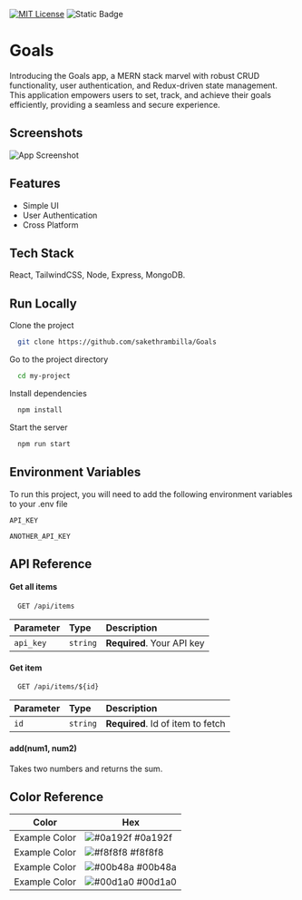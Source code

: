 
[![MIT License](https://img.shields.io/badge/License-MIT-green.svg)](https://choosealicense.com/licenses/mit/)  ![Static Badge](https://img.shields.io/badge/contribuors-2-blue)


# Goals

Introducing the Goals app, a MERN stack marvel with robust CRUD functionality, user authentication, and Redux-driven state management. This application empowers users to set, track, and achieve their goals efficiently, providing a seamless and secure experience.

## Screenshots

![App Screenshot](https://via.placeholder.com/468x300?text=App+Screenshot+Here)

## Features

- Simple UI
- User Authentication
- Cross Platform

## Tech Stack

React, TailwindCSS, Node, Express, MongoDB.


## Run Locally

Clone the project

```bash
  git clone https://github.com/sakethrambilla/Goals
```

Go to the project directory

```bash
  cd my-project
```

Install dependencies

```bash
  npm install
```

Start the server

```bash
  npm run start
```


## Environment Variables

To run this project, you will need to add the following environment variables to your .env file

`API_KEY`

`ANOTHER_API_KEY`



## API Reference

#### Get all items

```
  GET /api/items
```

| Parameter | Type     | Description                |
| :-------- | :------- | :------------------------- |
| `api_key` | `string` | **Required**. Your API key |

#### Get item

```
  GET /api/items/${id}
```

| Parameter | Type     | Description                       |
| :-------- | :------- | :-------------------------------- |
| `id`      | `string` | **Required**. Id of item to fetch |

#### add(num1, num2)

Takes two numbers and returns the sum.

## Color Reference

| Color             | Hex                                                                |
| ----------------- | ------------------------------------------------------------------ |
| Example Color | ![#0a192f](https://via.placeholder.com/10/0a192f?text=+) #0a192f |
| Example Color | ![#f8f8f8](https://via.placeholder.com/10/f8f8f8?text=+) #f8f8f8 |
| Example Color | ![#00b48a](https://via.placeholder.com/10/00b48a?text=+) #00b48a |
| Example Color | ![#00d1a0](https://via.placeholder.com/10/00b48a?text=+) #00d1a0 |


